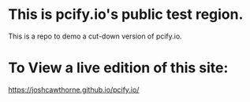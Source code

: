 # This is pcify.io's public test region.
This is a repo to demo a cut-down version of pcify.io.
# To View a live edition of this site:
https://joshcawthorne.github.io/pcify.io/

